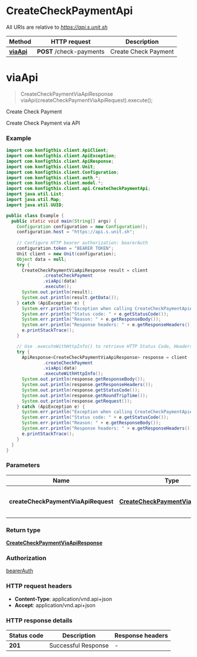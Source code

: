 # CreateCheckPaymentApi

All URIs are relative to *https://api.s.unit.sh*

| Method | HTTP request | Description |
|------------- | ------------- | -------------|
| [**viaApi**](CreateCheckPaymentApi.md#viaApi) | **POST** /check-payments | Create Check Payment |


<a name="viaApi"></a>
# **viaApi**
> CreateCheckPaymentViaApiResponse viaApi(createCheckPaymentViaApiRequest).execute();

Create Check Payment

Create Check Payment via API 

### Example
```java
import com.konfigthis.client.ApiClient;
import com.konfigthis.client.ApiException;
import com.konfigthis.client.ApiResponse;
import com.konfigthis.client.Unit;
import com.konfigthis.client.Configuration;
import com.konfigthis.client.auth.*;
import com.konfigthis.client.model.*;
import com.konfigthis.client.api.CreateCheckPaymentApi;
import java.util.List;
import java.util.Map;
import java.util.UUID;

public class Example {
  public static void main(String[] args) {
    Configuration configuration = new Configuration();
    configuration.host = "https://api.s.unit.sh";
    
    // Configure HTTP bearer authorization: bearerAuth
    configuration.token = "BEARER TOKEN";
    Unit client = new Unit(configuration);
    Object data = null;
    try {
      CreateCheckPaymentViaApiResponse result = client
              .createCheckPayment
              .viaApi(data)
              .execute();
      System.out.println(result);
      System.out.println(result.getData());
    } catch (ApiException e) {
      System.err.println("Exception when calling CreateCheckPaymentApi#viaApi");
      System.err.println("Status code: " + e.getStatusCode());
      System.err.println("Reason: " + e.getResponseBody());
      System.err.println("Response headers: " + e.getResponseHeaders());
      e.printStackTrace();
    }

    // Use .executeWithHttpInfo() to retrieve HTTP Status Code, Headers and Request
    try {
      ApiResponse<CreateCheckPaymentViaApiResponse> response = client
              .createCheckPayment
              .viaApi(data)
              .executeWithHttpInfo();
      System.out.println(response.getResponseBody());
      System.out.println(response.getResponseHeaders());
      System.out.println(response.getStatusCode());
      System.out.println(response.getRoundTripTime());
      System.out.println(response.getRequest());
    } catch (ApiException e) {
      System.err.println("Exception when calling CreateCheckPaymentApi#viaApi");
      System.err.println("Status code: " + e.getStatusCode());
      System.err.println("Reason: " + e.getResponseBody());
      System.err.println("Response headers: " + e.getResponseHeaders());
      e.printStackTrace();
    }
  }
}

```

### Parameters

| Name | Type | Description  | Notes |
|------------- | ------------- | ------------- | -------------|
| **createCheckPaymentViaApiRequest** | [**CreateCheckPaymentViaApiRequest**](CreateCheckPaymentViaApiRequest.md)| Create Check Payment Request | |

### Return type

[**CreateCheckPaymentViaApiResponse**](CreateCheckPaymentViaApiResponse.md)

### Authorization

[bearerAuth](../README.md#bearerAuth)

### HTTP request headers

 - **Content-Type**: application/vnd.api+json
 - **Accept**: application/vnd.api+json

### HTTP response details
| Status code | Description | Response headers |
|-------------|-------------|------------------|
| **201** | Successful Response |  -  |

